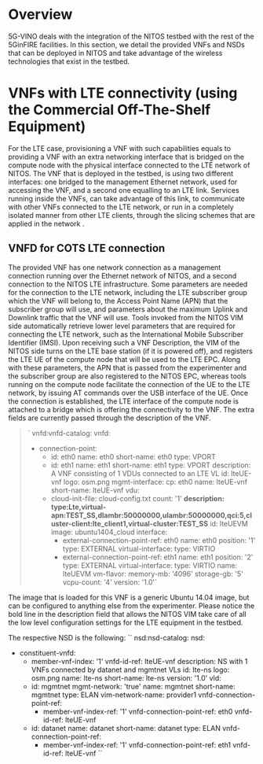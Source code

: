 <!-- TITLE: NITOS VNF examples-->
<!-- SUBTITLE: How to run the 5G-VINO provided VNFs in NITOS -->

# Overview
5G-VINO deals with the integration of the NITOS testbed with the rest of the 5GinFIRE facilities. In this section, we detail the provided VNFs and NSDs that can be deployed in NITOS and take advantage of the wireless technologies that exist in the testbed.


# VNFs with LTE connectivity (using the Commercial Off-The-Shelf Equipment)

For the LTE case, provisioning a VNF with such capabilities equals to providing a VNF with an extra networking interface that is bridged on the compute node with the physical interface connected to the LTE network of NITOS. The VNF that is deployed in the testbed, is using two different interfaces: one bridged to the management Ethernet network, used for accessing the VNF, and a second one equalling to an LTE link. Services running inside the VNFs, can take advantage of this link, to communicate with other VNFs connected to the LTE network, or run in a completely isolated manner from other LTE clients, through the slicing schemes that are applied in the network .


## VNFD for COTS LTE connection

The provided VNF has one network connection as a management connection running over the Ethernet network of NITOS, and a second connection to the NITOS LTE infrastructure. Some parameters are needed for the connection to the LTE network, including the LTE subscriber group which the VNF will belong to, the Access Point Name (APN) that the subscriber group will use, and parameters about the maximum Uplink and Downlink traffic that the VNF will use. Tools invoked from the NITOS VIM side automatically retrieve lower level parameters that are required for connecting the LTE network, such as the International Mobile Subscriber Identifier (IMSI). 
Upon receiving such a VNF Description, the VIM of the NITOS side turns on the LTE base station (if it is powered off), and registers the LTE UE of the compute node that will be used to the LTE EPC. Along with these parameters, the APN that is passed from the experimenter and the subscriber group are also registered to the NITOS EPC, whereas tools running on the compute node facilitate the connection of the UE to the LTE network, by issuing AT commands over the USB interface of the UE. Once the connection is established, the LTE interface of the compute node is attached to a bridge which is offering the connectivity to the VNF. The extra fields are currently passed through the description of the VNF.  

> `
> 	 vnfd:vnfd-catalog:
>   vnfd:
>   - connection-point:
>     - id: eth0
>       name: eth0
>       short-name: eth0
>       type: VPORT
>     - id: eth1
>       name: eth1
>       short-name: eth1
>       type: VPORT
>     description: A VNF consisting of 1 VDUs connected to an LTE VL
>     id: lteUE-vnf
>     logo: osm.png
>     mgmt-interface:
>       cp: eth0
>     name: lteUE-vnf
>     short-name: lteUE-vnf
>     vdu:
>     - cloud-init-file: cloud-config.txt
>       count: '1'
>       **description: type:Lte,virtual-apn:TEST_SS,dlambr:50000000,ulambr:50000000,qci:5,cluster-client:lte_client1,virtual-cluster:TEST_SS**
>       id: lteUEVM
>       image: ubuntu1404_cloud
>       interface:
>       - external-connection-point-ref: eth0
>         name: eth0
>         position: '1'
>         type: EXTERNAL
>         virtual-interface:
>           type: VIRTIO
>       - external-connection-point-ref: eth1
>         name: eth1
>         position: '2'
>         type: EXTERNAL
>         virtual-interface:
>           type: VIRTIO
>       name: lteUEVM
>       vm-flavor:
>         memory-mb: '4096'
>         storage-gb: '5'
>         vcpu-count: '4'
>     version: '1.0'`

The image that is loaded for this VNF is a generic Ubuntu 14.04 image, but can be configured to anything else from the experimenter. Please notice the bold line in the description field that allows the NITOS VIM take care of all the low level configuration settings for the LTE equipment in the testbed.

The respective NSD is the following:
``
 nsd:nsd-catalog:
  nsd:
  - constituent-vnfd:
    - member-vnf-index: '1'
      vnfd-id-ref: lteUE-vnf
    description: NS with 1 VNFs connected by datanet and mgmtnet VLs
    id: lte-ns
    logo: osm.png
    name: lte-ns
    short-name: lte-ns
    version: '1.0'
    vld:
    - id: mgmtnet
      mgmt-network: 'true'
      name: mgmtnet
      short-name: mgmtnet
      type: ELAN
      vim-network-name: provider1
      vnfd-connection-point-ref:
      - member-vnf-index-ref: '1'
        vnfd-connection-point-ref: eth0
        vnfd-id-ref: lteUE-vnf
    - id: datanet
      name: datanet
      short-name: datanet
      type: ELAN
      vnfd-connection-point-ref:
      - member-vnf-index-ref: '1'
        vnfd-connection-point-ref: eth1
        vnfd-id-ref: lteUE-vnf
		``



